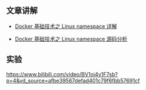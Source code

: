 
## 文章讲解

- [Docker 基础技术之 Linux namespace 详解](https://mp.weixin.qq.com/s/10HgkUE14wVI_RNmFdqkzA)

- [Docker 基础技术之 Linux namespace 源码分析](https://mp.weixin.qq.com/s/czZsAmp6nTt6JPuOAytgcw)

## 实验
https://www.bilibili.com/video/BV1oi4y1F7sb?p=4&vd_source=afbe39567defad401c79f6fbb57691cf
